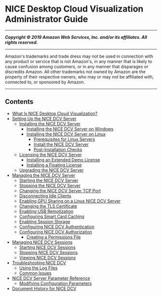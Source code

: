 # NICE Desktop Cloud Visualization Administrator Guide

-----
*****Copyright &copy; 2019 Amazon Web Services, Inc. and/or its affiliates. All rights reserved.*****

-----
Amazon's trademarks and trade dress may not be used in 
     connection with any product or service that is not Amazon's, 
     in any manner that is likely to cause confusion among customers, 
     or in any manner that disparages or discredits Amazon. All other 
     trademarks not owned by Amazon are the property of their respective
     owners, who may or may not be affiliated with, connected to, or 
     sponsored by Amazon.

-----
## Contents
+ [What Is NICE Desktop Cloud Visualization?](what-is-dcv.md)
+ [Setting Up the NICE DCV Server](setting-up.md)
   + [Installing the NICE DCV Server](setting-up-installing.md)
      + [Installing the NICE DCV Server on Windows](setting-up-installing-windows.md)
      + [Installing the NICE DCV Server on Linux](setting-up-installing-linux.md)
         + [Prerequisites for Linux Servers](setting-up-installing-linux-prereq.md)
         + [Install the NICE DCV Server](setting-up-installing-linux-server.md)
         + [Post-Installation Checks](setting-up-installing-linux-checks.md)
   + [Licensing the NICE DCV Server](setting-up-license.md)
      + [Installing an Extended Demo License](setting-up-demo.md)
      + [Installing a Floating License](setting-up-floating.md)
   + [Upgrading the NICE DCV Server](setting-up-upgrading.md)
+ [Managing the NICE DCV Server](manage.md)
   + [Starting the NICE DCV Server](manage-start.md)
   + [Stopping the NICE DCV Server](manage-stop.md)
   + [Changing the NICE DCV Server TCP Port](manage-port.md)
   + [Disconnecting Idle Clients](manage-disconnect.md)
   + [Enabling GPU Sharing on a Linux NICE DCV Server](manage-gpu.md)
   + [Changing the TLS Certificate](manage-cert.md)
   + [Enabling USB Remotization](manage-usb-remote.md)
   + [Configuring Smart Card Caching](manage-smart-card.md)
   + [Enabling Session Storage](manage-storage.md)
   + [Configuring NICE DCV Authentication](security-authentication.md)
   + [Configuring NICE DCV Authorization](security-authorization.md)
      + [Creating a Permissions File](security-authorization-file-create.md)
+ [Managing NICE DCV Sessions](managing-sessions.md)
   + [Starting NICE DCV Sessions](managing-sessions-start.md)
   + [Stopping NICE DCV Sessions](managing-sessions-lifecycle-stop.md)
   + [Viewing NICE DCV Sessions](managing-sessions-lifecycle-view.md)
+ [Troubleshooting NICE DCV](troubleshooting.md)
   + [Using the Log Files](troubleshooting-logs.md)
   + [Common Issues](troubleshooting-issues.md)
+ [NICE DCV Server Parameter Reference](config-param-ref.md)
   + [Modifying Configuration Parameters](config-param-ref-modify.md)
+ [Document History for NICE DCV](doc-history.md)